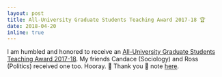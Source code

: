 ```yaml
---
layout: post
title: All-University Graduate Students Teaching Award 2017-18 🏆
date: 2018-04-20
inline: true
---
```


I am humbled and honored to receive an [All-University Graduate Students Teaching Award 2017-18](https://gradstudies.virginia.edu/node/426). My friends Candace (Sociology) and Ross (Politics) received one too. Hooray. 🙌  Thank you 🙏 note [here](https://ss4ws.github.io/blog/2018/teaching-award/).
